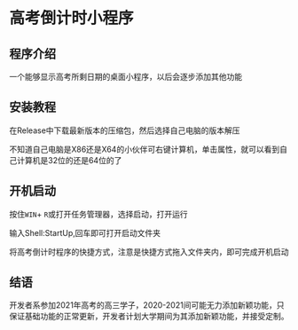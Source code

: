 # 高考倒计时小程序

## 程序介绍

一个能够显示高考所剩日期的桌面小程序，以后会逐步添加其他功能

## 安装教程

在Release中下载最新版本的压缩包，然后选择自己电脑的版本解压

不知道自己电脑是X86还是X64的小伙伴可右键计算机，单击属性，就可以看到自己计算机是32位的还是64位的了

## 开机启动

按住`WIN`+ `R`或打开任务管理器，选择启动，打开运行

输入Shell:StartUp,回车即可打开启动文件夹

将高考倒计时程序的快捷方式，注意是快捷方式拖入文件夹内，即可完成开机启动

## 结语

开发者系参加2021年高考的高三学子，2020-2021间可能无力添加新颖功能，只保证基础功能的正常更新，开发者计划大学期间为其添加新颖功能，并接受定制。